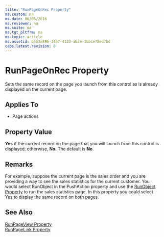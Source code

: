 ```yaml
---
title: "RunPageOnRec Property"
ms.custom: na
ms.date: 06/05/2016
ms.reviewer: na
ms.suite: na
ms.tgt_pltfrm: na
ms.topic: article
ms.assetid: b453e896-1467-4123-ab2e-1bbce78ed7bd
caps.latest.revision: 8
---
```

# RunPageOnRec Property
Sets the same record on the page you launch from this control as is already displayed on the current page.  
  
## Applies To  
  
-   Page actions  
  
## Property Value  
 **Yes** if the current record on the page that you will launch from this control is displayed; otherwise, **No**. The default is **No**.  
  
## Remarks  
 For example, suppose the current page is the sales order and you are providing a way to see the sales statistics for the current customer. You would select RunObject in the PushAction property and use the [RunObject Property](../dynamics-nav/RunObject-Property.md) to run the sales statistics page. In this property you could select Yes to display the same record on both pages.  
  
## See Also  
 [RunPageView Property](../dynamics-nav/RunPageView-Property.md)   
 [RunPageLink Property](../dynamics-nav/RunPageLink-Property.md)
